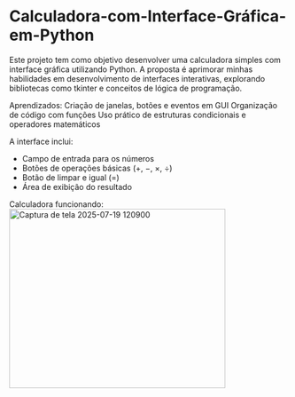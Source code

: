 # Calculadora-com-Interface-Gráfica-em-Python
Este projeto tem como objetivo desenvolver uma calculadora simples com interface gráfica utilizando Python. A proposta é aprimorar minhas habilidades em desenvolvimento de interfaces interativas, explorando bibliotecas como tkinter e conceitos de lógica de programação.

Aprendizados:
Criação de janelas, botões e eventos em GUI
Organização de código com funções
Uso prático de estruturas condicionais e operadores matemáticos

A interface inclui:
- Campo de entrada para os números
- Botões de operações básicas (+, −, ×, ÷)
- Botão de limpar e igual (=)
- Área de exibição do resultado

Calculadora funcionando:
<img width="390" height="323" alt="Captura de tela 2025-07-19 120900" src="https://github.com/user-attachments/assets/666b3f12-48f1-4d78-976d-74ef285f3c7c" />
